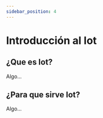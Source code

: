 ```yaml
---
sidebar_position: 4
---
```


# Introducción al Iot

## ¿Que es Iot?

Algo...

## ¿Para que sirve Iot?

Algo...